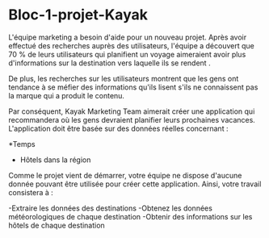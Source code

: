 # Bloc-1-projet-Kayak

L'équipe marketing a besoin d'aide pour un nouveau projet. Après avoir effectué des recherches auprès des utilisateurs, l'équipe a découvert que 70 % de leurs utilisateurs qui planifient un voyage aimeraient avoir plus d'informations sur la destination vers laquelle ils se rendent .

De plus, les recherches sur les utilisateurs montrent que les gens ont tendance à se méfier des informations qu'ils lisent s'ils ne connaissent pas la marque qui a produit le contenu.

Par conséquent, Kayak Marketing Team aimerait créer une application qui recommandera où les gens devraient planifier leurs prochaines vacances. L'application doit être basée sur des données réelles concernant :

*Temps

* Hôtels dans la région

Comme le projet vient de démarrer, votre équipe ne dispose d'aucune donnée pouvant être utilisée pour créer cette application. Ainsi, votre travail consistera à :

-Extraire les données des destinations
-Obtenez les données météorologiques de chaque destination
-Obtenir des informations sur les hôtels de chaque destination
